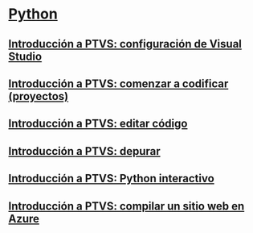 # [Python](getting-started-with-python.md)
## [Introducción a PTVS: configuración de Visual Studio](getting-started-with-ptvs-setting-up-visual-studio.md)
## [Introducción a PTVS: comenzar a codificar (proyectos)](getting-started-with-ptvs-start-coding-projects.md)
## [Introducción a PTVS: editar código](getting-started-with-ptvs-editing-code.md)
## [Introducción a PTVS: depurar](getting-started-with-ptvs-debugging.md)
## [Introducción a PTVS: Python interactivo](getting-started-with-ptvs-interactive-python.md)
## [Introducción a PTVS: compilar un sitio web en Azure](getting-started-with-ptvs-building-a-website-in-azure.md)
